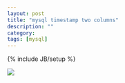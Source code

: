 ```yaml
---
layout: post
title: "mysql timestamp two columns"
description: ""
category: 
tags: [mysql]
---
```

{% include JB/setup %}

<img src="/img/mysql-timstamp.png"/>
